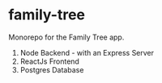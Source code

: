 # family-tree

Monorepo for the Family Tree app.
1. Node Backend - with an Express Server
2. ReactJs Frontend
3. Postgres Database